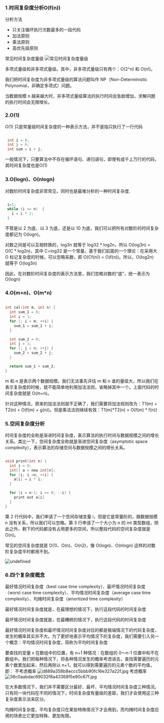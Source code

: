 ### 1.时间复杂度分析O(f(n))
分析方法
- 只关注循环执行次数最多的一段代码
- 加法原则
- 乘法原则
- 高优先级原则

常见时间复杂度量级
![常见时间复杂度量级](http://ww1.sinaimg.cn/large/008048Tsgy1g8jflias8ij30vq0fwjti.jpg)

多项式量级和非多项式量级。其中，非多项式量级只有两个：O(2^n) 和 O(n!)。

我们把时间复杂度为非多项式量级的算法问题叫作 NP（Non-Deterministic Polynomial，非确定多项式）问题。

当数据规模 n 越来越大时，非多项式量级算法的执行时间会急剧增加，求解问题的执行时间会无限增长。

### 2.O(1)
O(1) 只是常量级时间复杂度的一种表示方法，并不是指只执行了一行代码
```c

 int i = 8;
 int j = 6;
 int sum = i + j;
```
一般情况下，只要算法中不存在循环语句、递归语句，即使有成千上万行的代码，其时间复杂度也是Ο(1)

### 3.O(logn)、O(nlogn)
对数阶时间复杂度非常常见，同时也是最难分析的一种时间复杂度.
```c

 i=1;
 while (i <= n)  {
   i = i * 2;
 }
```
不管是以 2 为底、以 3 为底，还是以 10 为底，我们可以把所有对数阶的时间复杂度都记为 O(logn)。

对数之间是可以互相转换的，log3n 就等于 log32 * log2n，所以 O(log3n) = O(C *  log2n)，其中 C=log32 是一个常量。基于我们前面的一个理论：在采用大 O 标记复杂度的时候，可以忽略系数，即 O(Cf(n)) = O(f(n))。所以，O(log2n) 就等于 O(log3n)

因此，在对数阶时间复杂度的表示方法里，我们忽略对数的“底”，统一表示为 O(logn)

### 4.O(m+n)、O(m*n)
```c

int cal(int m, int n) {
  int sum_1 = 0;
  int i = 1;
  for (; i < m; ++i) {
    sum_1 = sum_1 + i;
  }

  int sum_2 = 0;
  int j = 1;
  for (; j < n; ++j) {
    sum_2 = sum_2 + j;
  }

  return sum_1 + sum_2;
}
```
m 和 n 是表示两个数据规模。我们无法事先评估 m 和 n 谁的量级大，所以我们在表示复杂度的时候，就不能简单地利用加法法则，省略掉其中一个。上面代码的时间复杂度就是 O(m+n)。

针对这种情况，原来的加法法则就不正确了，我们需要将加法规则改为：T1(m) + T2(n) = O(f(m) + g(n))。但是乘法法则继续有效：T1(m)*T2(n) = O(f(m) * f(n))


### 5.空间复杂度分析
时间复杂度的全称是渐进时间复杂度，表示算法的执行时间与数据规模之间的增长关系。类比一下，空间复杂度全称就是渐进空间复杂度（asymptotic space complexity），表示算法的存储空间与数据规模之间的增长关系。

```c

void print(int n) {
  int i = 0;
  int[] a = new int[n];
  for (i; i <n; ++i) {
    a[i] = i * i;
  }

  for (i = n-1; i >= 0; --i) {
    print out a[i]
  }
}
```
第 2 行代码中，我们申请了一个空间存储变量 i，但是它是常量阶的，跟数据规模 n 没有关系，所以我们可以忽略。第 3 行申请了一个大小为 n 的 int 类型数组，除此之外，剩下的代码都没有占用更多的空间，所以整段代码的空间复杂度就是 O(n)。

常见的空间复杂度就是 O(1)、O(n)、O(n2)，像 O(logn)、O(nlogn) 这样的对数阶复杂度平时都用不到。

![undefined](http://ww1.sinaimg.cn/large/008048Tsgy1g8jg4vkntjj30vq0hsjsq.jpg)

### 6.四个复杂度概念
最好情况时间复杂度（best case time complexity）、最坏情况时间复杂度（worst case time complexity）、平均情况时间复杂度（average case time complexity）、均摊时间复杂度（amortized time complexity）

最好情况时间复杂度就是，在最理想的情况下，执行这段代码的时间复杂度

最坏情况时间复杂度就是，在最糟糕的情况下，执行这段代码的时间复杂度

最好情况时间复杂度和最坏情况时间复杂度对应的都是极端情况下的代码复杂度，发生的概率其实并不大。为了更好地表示平均情况下的复杂度，我们需要引入另一个概念：平均情况时间复杂度，简称为平均时间复杂度

要查找的变量 x 在数组中的位置，有 n+1 种情况：在数组的 0～n-1 位置中和不在数组中。我们把每种情况下，将各种情况发生的概率考虑进去，查找需要遍历的元素个数累加起来，然后再除以 n+1，就可以得到需要遍历的元素个数的平均值，即：
不考虑概率
![d889a358b8eccc5bbb90fc16e327a22f.jpg](http://ww1.sinaimg.cn/large/008048Tsgy1g8jgcg82a0j30vm05y74l.jpg)
考虑概率
![36c0aabdac69032f8a43368f5e90c67f.jpg](http://ww1.sinaimg.cn/large/008048Tsgy1g8jgex057wj30jy05yglq.jpg)

在大多数情况下，我们并不需要区分最好、最坏、平均情况时间复杂度三种情况。只有同一块代码在不同的情况下，时间复杂度有量级的差距，我们才会使用这三种复杂度表示法来区分。

均摊时间复杂度，平均复杂度只在某些特殊情况下才会用到，而均摊时间复杂度应用的场景比它更加特殊、更加有限。

